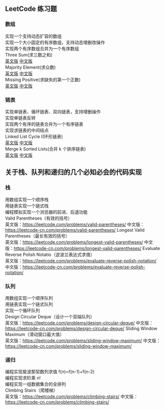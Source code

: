 ## LeetCode 练习题
### 数组
实现一个支持动态扩容的数组         
实现一个大小固定的有序数组，支持动态增删改操作         
实现两个有序数组合并为一个有序数组         
Three Sum(求三数之和)    
[英文版](https://leetcode.com/problems/3sum/)    [中文版](https://leetcode-cn.com/problems/3sum/)    
Majority Element(求众数)    
[英文版](https://leetcode.com/problems/majority-element/)    [中文版](https://leetcode-cn.com/problems/majority-element/)    
Missing Positive(求缺失的第一个正数)    
[英文版](https://leetcode.com/problems/first-missing-positive/)    [中文版](https://leetcode-cn.com/problems/first-missing-positive/)    
### 链表
实现单链表、循环链表、双向链表，支持增删操作         
实现单链表反转         
实现两个有序的链表合并为一个有序链表         
实现求链表的中间结点         
Linked List Cycle I(环形链表)    
[英文版](https://leetcode.com/problems/linked-list-cycle)    [中文版](https://leetcode-cn.com/problems/linked-list-cycle/)    
Merge k Sorted Lists(合并 k 个排序链表)    
[英文版](https://leetcode.com/problems/merge-k-sorted-lists/)    [中文版](https://leetcode-cn.com/problems/merge-k-sorted-lists/)    
## 关于栈、队列和递归的几个必知必会的代码实现
### 栈
用数组实现一个顺序栈         
用链表实现一个链式栈         
编程模拟实现一个浏览器的前进、后退功能         
Valid Parentheses（有效的括号）         
英文版：https://leetcode.com/problems/valid-parentheses/
中文版：https://leetcode-cn.com/problems/valid-parentheses/
Longest Valid Parentheses（最长有效的括号）         
英文版：https://leetcode.com/problems/longest-valid-parentheses/
中文版：https://leetcode-cn.com/problems/longest-valid-parentheses/
Evaluate Reverse Polish Notatio（逆波兰表达式求值）         
英文版：https://leetcode.com/problems/evaluate-reverse-polish-notation/
中文版：https://leetcode-cn.com/problems/evaluate-reverse-polish-notation/
### 队列
用数组实现一个顺序队列         
用链表实现一个链式队列         
实现一个循环队列         
Design Circular Deque（设计一个双端队列）         
英文版：https://leetcode.com/problems/design-circular-deque/
中文版：https://leetcode-cn.com/problems/design-circular-deque/
Sliding Window Maximum（滑动窗口最大值）         
英文版：https://leetcode.com/problems/sliding-window-maximum/
中文版：https://leetcode-cn.com/problems/sliding-window-maximum/
### 递归
编程实现斐波那契数列求值 f(n)=f(n-1)+f(n-2)         
编程实现求阶乘 n!         
编程实现一组数据集合的全排列          
Climbing Stairs（爬楼梯）         
英文版：https://leetcode.com/problems/climbing-stairs/
中文版：https://leetcode-cn.com/problems/climbing-stairs/ 

